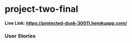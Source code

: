 # project-two-final
#### Live Link: https://protected-dusk-30011.herokuapp.com/



### User Stories
